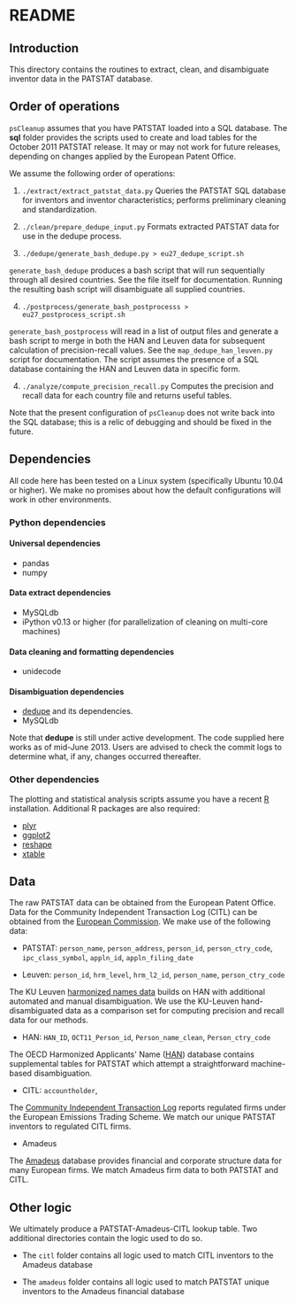 README
=================

Introduction
---------------

This directory contains the routines to extract, clean, and disambiguate inventor data in the PATSTAT database. 


Order of operations
-------------------

`psCleanup` assumes that you have PATSTAT loaded into a SQL database. The **sql** folder provides the scripts used to create and load tables for the October 2011 PATSTAT release. It may or may not work for future releases, depending on changes applied by the European Patent Office.  

We assume the following order of operations:

1. `./extract/extract_patstat_data.py`
Queries the PATSTAT SQL database for inventors and inventor characteristics; performs preliminary cleaning and standardization.

2. `./clean/prepare_dedupe_input.py`
Formats extracted PATSTAT data for use in the dedupe process.

3. `./dedupe/generate_bash_dedupe.py > eu27_dedupe_script.sh`

`generate_bash_dedupe` produces a bash script that will run
sequentially through all desired countries. See the file itself for
documentation. Running the resulting bash script will disambiguate all
supplied countries.

4. `./postprocess/generate_bash_postprocesss > eu27_postprocess_script.sh` 

`generate_bash_postprocess` will read in a list of output files and generate a bash script to merge in both the HAN and Leuven data for subsequent calculation of precision-recall values. See the `map_dedupe_han_leuven.py` script for documentation. The script assumes the presence of a SQL database containing the HAN and Leuven data in specific form.

4. `./analyze/compute_precision_recall.py`
Computes the precision and recall data for each country file and returns useful tables.

Note that the present configuration of `psCleanup` does not write back into the SQL database; this is a relic of debugging and should be fixed in the future. 



Dependencies
--------------------

All code here has been tested on a Linux system (specifically
Ubuntu 10.04 or higher). We make no promises about how the default
configurations will work in other environments. 

### Python dependencies
#### Universal dependencies
- pandas
- numpy

#### Data extract dependencies
- MySQLdb
- iPython v0.13 or higher (for parallelization of cleaning on multi-core machines)

#### Data cleaning and formatting dependencies
- unidecode

#### Disambiguation dependencies
- [dedupe](https://github.com/open-city/dedupe) and its dependencies. 
- MySQLdb

Note that **dedupe** is still under active development. The code supplied here works as of mid-June 2013. Users are advised to check the commit logs to determine what, if any, changes occurred thereafter. 

### Other dependencies

The plotting and statistical analysis scripts assume you have a recent [R](http://r-project.org) installation. Additional R packages are also required:

- [plyr](http://plyr.had.co.nz/)
- [ggplot2](http://ggplot2.org/)
- [reshape](http://had.co.nz/reshape/)
- [xtable](http://cran.r-project.org/web/packages/xtable/index.html)

Data
---------------
The raw PATSTAT data can be obtained from the European Patent Office. Data for the Community Independent Transaction Log (CITL) can be obtained from the [European Commission](http://ec.europa.eu/environment/ets/). 
We make use of the following data:

- PATSTAT: `person_name`, `person_address`, `person_id`, `person_ctry_code`, `ipc_class_symbol`, `appln_id`, `appln_filing_date`

- Leuven: `person_id`, `hrm_level`, `hrm_l2_id`, `person_name`, `person_ctry_code`

The KU Leuven [harmonized names data](http://www.ecoom.be/en/EEE-PPAT) builds on HAN with additional automated and manual disambiguation. We use the KU-Leuven hand-disambiguated data as a comparison set for computing precision and recall data for our methods. 

- HAN: `HAN_ID`, `OCT11_Person_id`, `Person_name_clean`, `Person_ctry_code`

The OECD Harmonized Applicants' Name ([HAN](http://www.oecd.org/sti/inno/oecdpatentdatabases.htm)) database contains supplemental tables for PATSTAT which attempt a straightforward machine-based disambiguation.

- CITL: `accountholder`, 

The [Community Independent Transaction Log](http://ec.europa.eu/environment/ets/) reports regulated firms under the European Emissions Trading Scheme. We match our unique PATSTAT inventors to regulated CITL firms. 

- Amadeus

The [Amadeus](https://amadeus.bvdinfo.com/version-2013617/home.serv?product=amadeusneo) database provides financial and corporate structure data for many European firms. We match Amadeus firm data to both PATSTAT and CITL. 


Other logic
------------------------

We ultimately produce a PATSTAT-Amadeus-CITL lookup table. Two additional directories contain the logic used to do so.

- The `citl` folder contains all logic used to match CITL inventors to the Amadeus database

- The `amadeus` folder contains all logic used to match PATSTAT unique inventors to the Amadeus financial database
